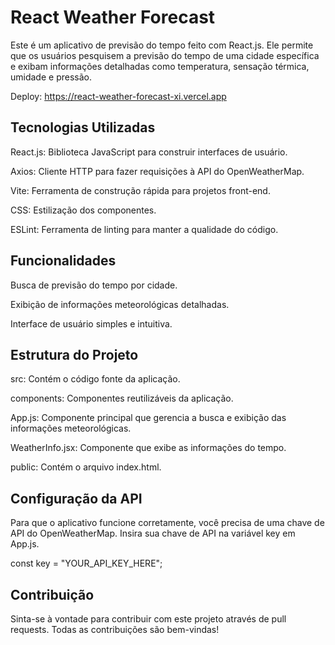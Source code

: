 # React Weather Forecast

Este é um aplicativo de previsão do tempo feito com React.js. 
Ele permite que os usuários pesquisem a previsão do tempo de uma cidade específica e exibam informações detalhadas como temperatura, sensação térmica, umidade e pressão.

Deploy: https://react-weather-forecast-xi.vercel.app

## Tecnologias Utilizadas

React.js: Biblioteca JavaScript para construir interfaces de usuário.

Axios: Cliente HTTP para fazer requisições à API do OpenWeatherMap.

Vite: Ferramenta de construção rápida para projetos front-end.

CSS: Estilização dos componentes.

ESLint: Ferramenta de linting para manter a qualidade do código.

## Funcionalidades

Busca de previsão do tempo por cidade.

Exibição de informações meteorológicas detalhadas.

Interface de usuário simples e intuitiva.

## Estrutura do Projeto

src: Contém o código fonte da aplicação.

components: Componentes reutilizáveis da aplicação.

App.js: Componente principal que gerencia a busca e exibição das informações meteorológicas.

WeatherInfo.jsx: Componente que exibe as informações do tempo.

public: Contém o arquivo index.html.

## Configuração da API

Para que o aplicativo funcione corretamente, você precisa de uma chave de API do OpenWeatherMap. Insira sua chave de API na variável key em App.js.

const key = "YOUR_API_KEY_HERE";

## Contribuição

Sinta-se à vontade para contribuir com este projeto através de pull requests. Todas as contribuições são bem-vindas!
